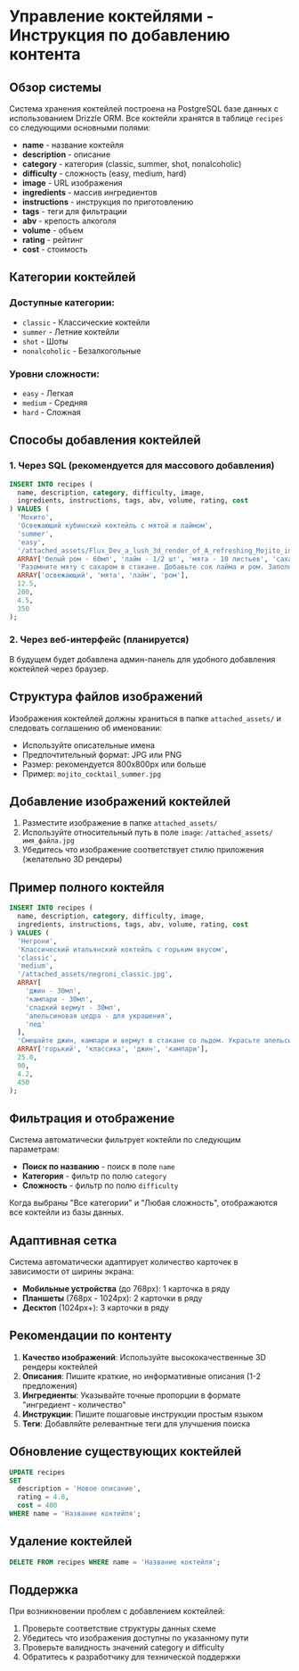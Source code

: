 # Управление коктейлями - Инструкция по добавлению контента

## Обзор системы

Система хранения коктейлей построена на PostgreSQL базе данных с использованием Drizzle ORM. Все коктейли хранятся в таблице `recipes` со следующими основными полями:

- **name** - название коктейля
- **description** - описание
- **category** - категория (classic, summer, shot, nonalcoholic)
- **difficulty** - сложность (easy, medium, hard)
- **image** - URL изображения
- **ingredients** - массив ингредиентов
- **instructions** - инструкция по приготовлению
- **tags** - теги для фильтрации
- **abv** - крепость алкоголя
- **volume** - объем
- **rating** - рейтинг
- **cost** - стоимость

## Категории коктейлей

### Доступные категории:
- `classic` - Классические коктейли
- `summer` - Летние коктейли  
- `shot` - Шоты
- `nonalcoholic` - Безалкогольные

### Уровни сложности:
- `easy` - Легкая
- `medium` - Средняя
- `hard` - Сложная

## Способы добавления коктейлей

### 1. Через SQL (рекомендуется для массового добавления)

```sql
INSERT INTO recipes (
  name, description, category, difficulty, image, 
  ingredients, instructions, tags, abv, volume, rating, cost
) VALUES (
  'Мохито',
  'Освежающий кубинский коктейль с мятой и лаймом',
  'summer',
  'easy',
  '/attached_assets/Flux_Dev_a_lush_3d_render_of_A_refreshing_Mojito_in_a_tall_hig_0_1753377591761.jpg',
  ARRAY['белый ром - 60мл', 'лайм - 1/2 шт', 'мята - 10 листьев', 'сахар - 2 ч.л.', 'содовая - 100мл', 'лед'],
  'Разомните мяту с сахаром в стакане. Добавьте сок лайма и ром. Заполните льдом и долейте содовой.',
  ARRAY['освежающий', 'мята', 'лайм', 'ром'],
  12.5,
  200,
  4.5,
  350
);
```

### 2. Через веб-интерфейс (планируется)
В будущем будет добавлена админ-панель для удобного добавления коктейлей через браузер.

## Структура файлов изображений

Изображения коктейлей должны храниться в папке `attached_assets/` и следовать соглашению об именовании:
- Используйте описательные имена
- Предпочтительный формат: JPG или PNG
- Размер: рекомендуется 800x800px или больше
- Пример: `mojito_cocktail_summer.jpg`

## Добавление изображений коктейлей

1. Разместите изображение в папке `attached_assets/`
2. Используйте относительный путь в поле `image`: `/attached_assets/имя_файла.jpg`
3. Убедитесь что изображение соответствует стилю приложения (желательно 3D рендеры)

## Пример полного коктейля

```sql
INSERT INTO recipes (
  name, description, category, difficulty, image,
  ingredients, instructions, tags, abv, volume, rating, cost
) VALUES (
  'Негрони',
  'Классический итальянский коктейль с горьким вкусом',
  'classic',
  'medium',
  '/attached_assets/negroni_classic.jpg',
  ARRAY[
    'джин - 30мл',
    'кампари - 30мл', 
    'сладкий вермут - 30мл',
    'апельсиновая цедра - для украшения',
    'лед'
  ],
  'Смешайте джин, кампари и вермут в стакане со льдом. Украсьте апельсиновой цедрой.',
  ARRAY['горький', 'классика', 'джин', 'кампари'],
  25.0,
  90,
  4.2,
  450
);
```

## Фильтрация и отображение

Система автоматически фильтрует коктейли по следующим параметрам:
- **Поиск по названию** - поиск в поле `name`
- **Категория** - фильтр по полю `category`
- **Сложность** - фильтр по полю `difficulty`

Когда выбраны "Все категории" и "Любая сложность", отображаются все коктейли из базы данных.

## Адаптивная сетка

Система автоматически адаптирует количество карточек в зависимости от ширины экрана:
- **Мобильные устройства** (до 768px): 1 карточка в ряду
- **Планшеты** (768px - 1024px): 2 карточки в ряду  
- **Десктоп** (1024px+): 3 карточки в ряду

## Рекомендации по контенту

1. **Качество изображений**: Используйте высококачественные 3D рендеры коктейлей
2. **Описания**: Пишите краткие, но информативные описания (1-2 предложения)
3. **Ингредиенты**: Указывайте точные пропорции в формате "ингредиент - количество"
4. **Инструкции**: Пишите пошаговые инструкции простым языком
5. **Теги**: Добавляйте релевантные теги для улучшения поиска

## Обновление существующих коктейлей

```sql
UPDATE recipes 
SET 
  description = 'Новое описание',
  rating = 4.8,
  cost = 400
WHERE name = 'Название коктейля';
```

## Удаление коктейлей

```sql
DELETE FROM recipes WHERE name = 'Название коктейля';
```

## Поддержка

При возникновении проблем с добавлением коктейлей:
1. Проверьте соответствие структуры данных схеме
2. Убедитесь что изображения доступны по указанному пути
3. Проверьте валидность значений category и difficulty
4. Обратитесь к разработчику для технической поддержки